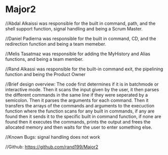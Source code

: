 # Major2
//Abdal Alkaissi was responsible for the built in command, path, and the shell support function, signal handling and being a Scrum Master.

//Daniel Padierna was responsible for the built in command, CD, and the redirection function and being a team memeber.

//Melis Tasatmaz was responsible for adding the MyHistory and Alias functions, and being a team member.

//Rand Alkassi was responsible for the built-in command exit, the pipelining function and being the Product Owner


//Brief design overview: The code first determines if it is in batchmode or interactive mode. Then it scans the input given by the user, it then parses the different commands in the same line if they were seperated by a semicolon. Then it parses the arguments for each command. Then it transfers the arrays of the commands and arguments to the execuction function where the function scans for any built in commands, if any are found then it sends it to the specific built in command function, if none are found then it executes the commands, prints the output and frees the allocated memory and then waits for the user to enter something else.

//Known Bugs: signal handling does not work


//Github: https://github.com/rand199/Major2
